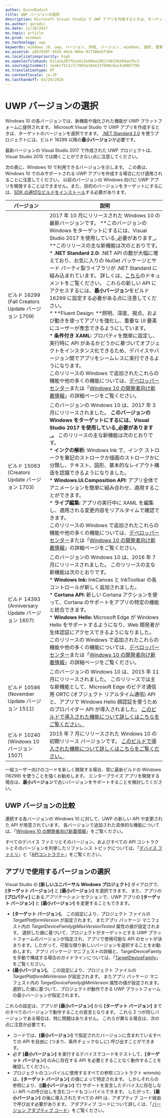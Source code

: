 ```yaml
---
author: QuinnRadich
title: UWP バージョンの選択
description: Microsoft Visual Studio で UWP アプリを作成するときは、ターゲットのバージョンを選択できます。 ここでは、UWP バージョンによる違いと、新しいプロジェクトや既存のプロジェクトで選択したバージョンを構成する方法について説明します。
ms.author: quradic
ms.date: 11/10/2017
ms.topic: article
ms.prod: windows
ms.technology: uwp
keywords: windows 10, uwp, バージョン, 作成, バージョン, windows, 選択, 更新, 更新プログラム
ms.assetid: a8b7830f-4929-44c6-90be-91f38be5f364
ms.localizationpriority: high
ms.openlocfilehash: 61ca2a307fb2e6c5e69ba1801748336269ae7bc2
ms.sourcegitcommit: 1eabcf511c7c7803a19eb31f600c6ac4a0067786
ms.translationtype: HT
ms.contentlocale: ja-JP
ms.lasthandoff: 03/28/2018
---
```

# <a name="choose-a-uwp-version"></a>UWP バージョンの選択

Windows 10 の各バージョンでは、新機能や強化された機能が UWP プラットフォームに提供されます。 Microsoft Visual Studio で UWP アプリを作成するときは、ターゲットのバージョンを選択できます。 [.NET Standard 2.0](https://docs.microsoft.com/dotnet/standard/net-standard) を使うプロジェクトには、ビルド 16299 以降の**最小バージョン**が必要です。

最新バージョンの Visual Studio 2017 で作成された UWP プロジェクトは、Visual Studio 2015 では開くことができない点に注意してください。

次の表に、Windows 10 で利用できるバージョンを示します。 この表は、Windows 10 でのみサポートされる UWP アプリを作成する場合にだけ適用されることに注意してください。 以前のバージョンの Windows 向けに UWP アプリを開発することはできません。また、目的のバージョンをターゲットにするには、[SDK の適切なビルドをインストール](http://go.microsoft.com/fwlink/?LinkId=821431)する必要があります。 

| バージョン | 説明 |
| --- | --- |
| ビルド 16299 (Fall Creators Update バージョン 1709) | 2017 年 10 月にリリースされた Windows 10 の最新バージョンです。 **このバージョンの Windows をターゲットにするには、Visual Studio 2017 を使用している_必要があります_。**このリリースの主な新機能は次のとおりです。 </br> \* **.NET Standard 2.0:** .NET API の数が大幅に増えており、お気に入りの NuGet パッケージとサード パーティ製ライブラリが .NET Standard に組み込まれています。 詳しくは、[こちら](https://docs.microsoft.com/dotnet/standard/net-standard)のドキュメントをご覧ください。 これらの新しい API にアクセスするには、**最小バージョン**をビルド 16299 に設定する必要がある点に注意してください。 </br> \* **Fluent Design: **照明、深度、視点、および動きを使ってアプリを強化し、重要な UI 要素にユーザーが専念できるようにしています。 </br> \* **条件付き XAML:** プロパティを簡単に設定し、実行時に API があるかどうかに基づいてオブジェクトをインスタンス化できるため、デバイスやバージョン間でアプリをシームレスに実行できるようになります。 </br> このリリースの Windows で追加されたこれらの機能や他の多くの機能については、[デベロッパー センター](https://developer.microsoft.com/windows/windows-10-for-developers)または「[Windows 10 の開発者向け新着情報](../whats-new/windows-10-build-16299.md)」の詳細ページをご覧ください。
| ビルド 15063 (Creators Update バージョン 1703) | このバージョンの Windows 10 は、2017 年 3 月にリリースされました。 **このバージョンの Windows をターゲットにするには、Visual Studio 2017 を使用している_必要があります_。** このリリースの主な新機能は次のとおりです。  </br> \* **インクの解析:** Windows Ink で、インク ストロークを筆記のストロークか描画のストロークかに分類し、テキスト、図形、基本的なレイアウト構造を認識できるようになりました。 </br> \* **Windows.Ui.Composition API:** アプリ全体でアニメーションを簡単に組み合わせ、適用することができます。 </br> \* **ライブ編集:** アプリの実行中に XAML を編集し、適用される変更内容をリアルタイムで確認できます。 </br> このリリースの Windows で追加されたこれらの機能や他の多くの機能については、[デベロッパー センター](https://developer.microsoft.com/windows/windows-10-for-developers)または「[Windows 10 の開発者向け新着情報](../whats-new/windows-10-build-15063.md)」の詳細ページをご覧ください。  |
| ビルド 14393 (Anniversary Update バージョン 1607) | このバージョンの Windows 10 は、2016 年 7 月にリリースされました。 このリリースの主な新機能は次のとおりです。 </br> \* **Windows Ink:** InkCanvas と InkToolbar の各コントロールが新しく追加されました。 </br> \* **Cortana API:** 新しい Cortana アクションを使って、Cortana のサポートをアプリの特定の機能と統合できます。 </br> \* **Windows Hello:** Microsoft Edge が Windows Hello をサポートするようになり、Web 開発者が生体認証にアクセスできるようになりました。 </br> このリリースの Windows で追加されたこれらの機能や他の多くの機能については、[デベロッパー センター](https://developer.microsoft.com/windows/windows-10-for-developers)または「[Windows 10 の開発者向け新着情報](../whats-new/windows-10-build-14393.md)」の詳細ページをご覧ください。  |
| ビルド 10586 (November Update バージョン 1511) | このバージョンの Windows 10 は、2015 年 11 月にリリースされました。 このリリースでは主な新機能として、Microsoft Edge のビデオ通信用 ORTC (オブジェクト リアルタイム通信) APIと、アプリで Windows Hello 顔認証を使うためのプロバイダー API が導入されました。 [このビルドで導入された機能について詳しくはこちらをご覧ください。](../whats-new/windows-10-build-10586.md) |
| ビルド 10240 (Windows 10 バージョン 1507) | 2015 年 7 月にリリースされた Windows 10 の初期リリース バージョンです。 [このビルドで導入された機能について詳しくはこちらをご覧ください。](../whats-new/windows-10-build-10240.md) |

一般ユーザー向けのコードを新しく開発する場合、常に最新ビルドの Windows (16299) を使うことを強くお勧めします。 エンタープライズ アプリを開発する場合は、**最小バージョン**で古いバージョンをサポートすることを検討してください。

## <a name="whats-different-in-each-uwp-version"></a>UWP バージョンの比較

連続する各バージョンの Windows 10 に対して、UWP の新しい API や変更された API が用意されています。 各バージョンで追加された具体的な機能については、「[Windows 10 の開発者向け新着情報](../whats-new/windows-10-version-latest.md)」をご覧ください。

すべてのデバイス ファミリとそのバージョン、およびすべての API コントラクトとそのバージョンを列挙したリファレンス トピックについては、「[デバイス ファミリ](https://msdn.microsoft.com/library/windows/apps/dn706137.aspx)」と「[APIコントラクト](https://msdn.microsoft.com/library/windows/apps/dn706135.aspx)」をご覧ください。

## <a name="choose-which-version-to-use-for-your-app"></a>アプリで使用するバージョンの選択

Visual Studio の **[新しいユニバーサル Windows プロジェクト]** ダイアログで、**[ターゲット バージョン]** と **[最小バージョン]** を選択できます。 また、アプリの **[プロパティ]** にある*アプリケーション* セクションで、UWP アプリの **[ターゲット バージョン]** と **[最小バージョン]** を変更することもできます。

* **[ターゲット バージョン]**。 この設定により、プロジェクト ファイルの *TargetPlatformVersion* が設定されます。 またアプリ パッケージ マニフェスト内の *TargetDeviceFamily@MaxVersionTested* 属性の値が設定されます。 選択した値に基づいて、プロジェクトがターゲットとする UWP プラットフォームのバージョンが指定され、アプリで使用可能な API のセットが決まります。したがって、可能な限り新しいバージョンを選択することをお勧めします。 アプリ パッケージ マニフェストの詳細と、TargetDeviceFamily を手動で構成する場合のガイドラインについては、「[TargetDeviceFamily](https://msdn.microsoft.com/library/windows/apps/dn986903)」をご覧ください。
* **[最小バージョン]**。 この設定により、プロジェクト ファイルの *TargetPlatformMinVersion* が設定されます。 またアプリ パッケージ マニフェスト内の *TargetDeviceFamily@MinVersion* 属性の値が設定されます。 選択した値に基づいて、プロジェクトが動作できる UWP プラットフォームの最小バージョンが指定されます。

これらの設定は、アプリが **[最小バージョン]** から **[ターゲット バージョン]** までのすべてのバージョンで動作することの宣言となります。 これら 2 つが同じバージョンである場合は、特に問題はありません。 これらが異なる場合は、次の点に注意が必要です。

* コードでは、**[最小バージョン]** で指定されたバージョンに含まれているすべての API を自由に (つまり、条件チェックなしに) 呼び出すことができます。
* 必ず **[最小バージョン]** を実行するデバイスでコードをテストして、**[ターゲット バージョン]** のみに存在する API を必要とすることなく動作することを確認してください。
* プロジェクトのコンパイルに使用するすべての参照 (コントラクト winmds) は、**[ターゲット バージョン]** の値によって特定されます。 しかしそれらの参照により、(**[最小バージョン]** で) サポートを宣言したデバイスに存在しない API への呼び出しを含むコードもコンパイルできます。 したがって、**[最小バージョン]** の後に導入されたすべての API は、アダプティブ コード経由で呼び出す必要があります。 アダプティブ コードについて詳しくは、「[バージョン アダプティブ コード](https://docs.microsoft.com/windows/uwp/debug-test-perf/version-adaptive-code)」をご覧ください。

